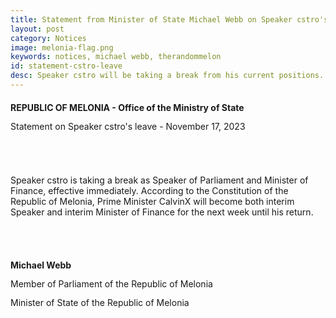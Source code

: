 ```yaml
---
title: Statement from Minister of State Michael Webb on Speaker cstro's leave
layout: post
category: Notices
image: melonia-flag.png
keywords: notices, michael webb, therandommelon
id: statement-cstro-leave
desc: Speaker cstro will be taking a break from his current positions. Learn more here.
---
```


<div class="text-center" style="line-height: 30px;">
    <b>REPUBLIC OF MELONIA - Office of the Ministry of State</b><br>
    Statement on Speaker cstro's leave - November 17, 2023
</div>

<br /><br>

Speaker cstro is taking a break as Speaker of Parliament and Minister of Finance, effective immediately. According to the Constitution of the Republic of Melonia, Prime Minister CalvinX will become both interim Speaker and interim Minister of Finance for the next week until his return. 

<br /><br>

<div class="text-center" style="line-height: 30px;">
    <b>Michael Webb</b><br>
    Member of Parliament of the Republic of Melonia<br>
    Minister of State of the Republic of Melonia
</div>
